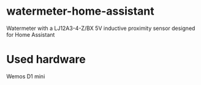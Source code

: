 # watermeter-home-assistant
Watermeter with a LJ12A3-4-Z/BX 5V inductive proximity sensor designed for Home Assistant

# Used hardware
Wemos D1 mini
